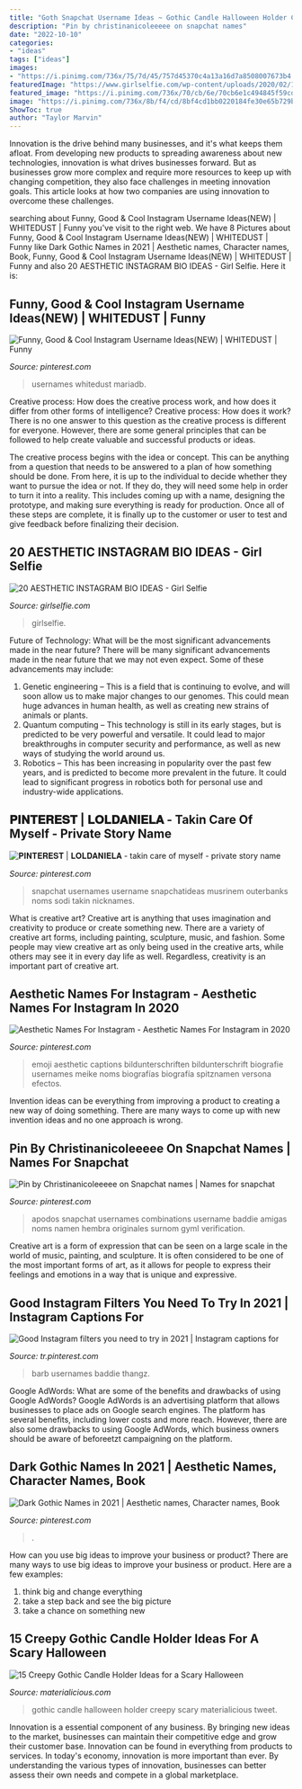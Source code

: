 ```yaml
---
title: "Goth Snapchat Username Ideas ~ Gothic Candle Halloween Holder Creepy Scary Materialicious Tweet"
description: "Pin by christinanicoleeeee on snapchat names"
date: "2022-10-10"
categories:
- "ideas"
tags: ["ideas"]
images:
- "https://i.pinimg.com/736x/75/7d/45/757d45370c4a13a16d7a8508007673b4.jpg"
featuredImage: "https://www.girlselfie.com/wp-content/uploads/2020/02/1582808464_maxresdefault.jpg"
featured_image: "https://i.pinimg.com/736x/70/cb/6e/70cb6e1c494845f59cd9daa2cb3e743d.jpg"
image: "https://i.pinimg.com/736x/8b/f4/cd/8bf4cd1bb0220184fe30e65b729b008a.jpg"
ShowToc: true
author: "Taylor Marvin"
---
```



Innovation is the drive behind many businesses, and it's what keeps them afloat. From developing new products to spreading awareness about new technologies, innovation is what drives businesses forward. But as businesses grow more complex and require more resources to keep up with changing competition, they also face challenges in meeting innovation goals. This article looks at how two companies are using innovation to overcome these challenges.

	

		
searching about Funny, Good &amp; Cool Instagram Username Ideas(NEW) | WHITEDUST | Funny you've visit to the right web. We have 8 Pictures about Funny, Good &amp; Cool Instagram Username Ideas(NEW) | WHITEDUST | Funny like Dark Gothic Names in 2021 | Aesthetic names, Character names, Book, Funny, Good &amp; Cool Instagram Username Ideas(NEW) | WHITEDUST | Funny and also 20 AESTHETIC INSTAGRAM BIO IDEAS - Girl Selfie. Here it is:
		
    
## Funny, Good &amp; Cool Instagram Username Ideas(NEW) | WHITEDUST | Funny

<img loading=lazy src="https://i.pinimg.com/736x/e5/b1/0c/e5b10c7fcaf9da0a196a43371869c6fe.jpg" onerror="this.onerror=null;this.src='https://tse4.mm.bing.net/th?id=OIP.-P-JUyLswW-zG4IIJQH_YwAAAA&amp;pid=15.1';" alt="Funny, Good &amp; Cool Instagram Username Ideas(NEW) | WHITEDUST | Funny">

_Source: pinterest.com_

>usernames whitedust mariadb. 

	

Creative process: How does the creative process work, and how does it differ from other forms of intelligence?
Creative process: How does it work?
There is no one answer to this question as the creative process is different for everyone. However, there are some general principles that can be followed to help create valuable and successful products or ideas. 

The creative process begins with the idea or concept. This can be anything from a question that needs to be answered to a plan of how something should be done. From here, it is up to the individual to decide whether they want to pursue the idea or not. If they do, they will need some help in order to turn it into a reality. This includes coming up with a name, designing the prototype, and making sure everything is ready for production. Once all of these steps are complete, it is finally up to the customer or user to test and give feedback before finalizing their decision.

    
## 20 AESTHETIC INSTAGRAM BIO IDEAS - Girl Selfie

<img loading=lazy src="https://www.girlselfie.com/wp-content/uploads/2020/02/1582808464_maxresdefault.jpg" onerror="this.onerror=null;this.src='https://tse3.mm.bing.net/th?id=OIP.DYPaeDou7L-6o8QkwYYe8QHaEK&amp;pid=15.1';" alt="20 AESTHETIC INSTAGRAM BIO IDEAS - Girl Selfie">

_Source: girlselfie.com_

>girlselfie. 

	

Future of Technology: What will be the most significant advancements made in the near future?
There will be many significant advancements made in the near future that we may not even expect. Some of these advancements may include: 
1. Genetic engineering – This is a field that is continuing to evolve, and will soon allow us to make major changes to our genomes. This could mean huge advances in human health, as well as creating new strains of animals or plants. 
2. Quantum computing – This technology is still in its early stages, but is predicted to be very powerful and versatile. It could lead to major breakthroughs in computer security and performance, as well as new ways of studying the world around us. 
3. Robotics – This has been increasing in popularity over the past few years, and is predicted to become more prevalent in the future. It could lead to significant progress in robotics both for personal use and industry-wide applications. 

    
## 𝐏𝐈𝐍𝐓𝐄𝐑𝐄𝐒𝐓 | 𝐋𝐎𝐋𝐃𝐀𝐍𝐈𝐄𝐋𝐀 - Takin Care Of Myself - Private Story Name

<img loading=lazy src="https://i.pinimg.com/736x/70/cb/6e/70cb6e1c494845f59cd9daa2cb3e743d.jpg" onerror="this.onerror=null;this.src='https://tse4.mm.bing.net/th?id=OIP.-XxotKXmKvd-atIHOCtH3QHaMx&amp;pid=15.1';" alt="𝐏𝐈𝐍𝐓𝐄𝐑𝐄𝐒𝐓 | 𝐋𝐎𝐋𝐃𝐀𝐍𝐈𝐄𝐋𝐀 - takin care of myself - private story name">

_Source: pinterest.com_

>snapchat usernames username snapchatideas musrinem outerbanks noms sodi takin nicknames. 

	

What is creative art?
Creative art is anything that uses imagination and creativity to produce or create something new. There are a variety of creative art forms, including painting, sculpture, music, and fashion. Some people may view creative art as only being used in the creative arts, while others may see it in every day life as well. Regardless, creativity is an important part of creative art.

    
## Aesthetic Names For Instagram - Aesthetic Names For Instagram In 2020

<img loading=lazy src="https://i.pinimg.com/736x/d2/90/a6/d290a62b14cae9bee34667848ad431ad.jpg" onerror="this.onerror=null;this.src='https://tse3.mm.bing.net/th?id=OIP.5G8PFL4DJEEqqfOlGgwQrwHaNK&amp;pid=15.1';" alt="Aesthetic Names For Instagram - Aesthetic Names For Instagram in 2020">

_Source: pinterest.com_

>emoji aesthetic captions bildunterschriften bildunterschrift biografie usernames meike noms biografías biografía spitznamen versona efectos. 

	

Invention ideas can be everything from improving a product to creating a new way of doing something. There are many ways to come up with new invention ideas and no one approach is wrong.

    
## Pin By Christinanicoleeeee On Snapchat Names | Names For Snapchat

<img loading=lazy src="https://i.pinimg.com/736x/75/7d/45/757d45370c4a13a16d7a8508007673b4.jpg" onerror="this.onerror=null;this.src='https://tse4.mm.bing.net/th?id=OIP.GzQpc7-bnB9qa_kYvLWjHQHaNL&amp;pid=15.1';" alt="Pin by Christinanicoleeeee on Snapchat names | Names for snapchat">

_Source: pinterest.com_

>apodos snapchat usernames combinations username baddie amigas noms namen hembra originales surnom gyml verification. 

	

Creative art is a form of expression that can be seen on a large scale in the world of music, painting, and sculpture. It is often considered to be one of the most important forms of art, as it allows for people to express their feelings and emotions in a way that is unique and expressive.

    
## Good Instagram Filters You Need To Try In 2021 | Instagram Captions For

<img loading=lazy src="https://i.pinimg.com/736x/8b/f4/cd/8bf4cd1bb0220184fe30e65b729b008a.jpg" onerror="this.onerror=null;this.src='https://tse3.mm.bing.net/th?id=OIP.eeT5LHf1yo8wcEgz_zIP_wHaIc&amp;pid=15.1';" alt="Good Instagram filters you need to try in 2021 | Instagram captions for">

_Source: tr.pinterest.com_

>barb usernames baddie thangz. 

	

Google AdWords: What are some of the benefits and drawbacks of using Google AdWords?
Google AdWords is an advertising platform that allows businesses to place ads on Google search engines. The platform has several benefits, including lower costs and more reach. However, there are also some drawbacks to using Google AdWords, which business owners should be aware of beforeetzt campaigning on the platform.

    
## Dark Gothic Names In 2021 | Aesthetic Names, Character Names, Book

<img loading=lazy src="https://i.pinimg.com/736x/31/c2/c1/31c2c14ba0f3fb995d04515513cbfd4c.jpg" onerror="this.onerror=null;this.src='https://tse2.mm.bing.net/th?id=OIP.6_3hvKKC13urVRioQ3QCXgHaJ3&amp;pid=15.1';" alt="Dark Gothic Names in 2021 | Aesthetic names, Character names, Book">

_Source: pinterest.com_

>. 

	

How can you use big ideas to improve your business or product?
There are many ways to use big ideas to improve your business or product. Here are a few examples: 
1. think big and change everything
2. take a step back and see the big picture
3. take a chance on something new 

    
## 15 Creepy Gothic Candle Holder Ideas For A Scary Halloween

<img loading=lazy src="http://static.materialicious.com/images/15-creepy-gothic-candle-holder-ideas-for-a-scary-halloween-o.jpg" onerror="this.onerror=null;this.src='https://tse2.mm.bing.net/th?id=OIP.0yINRHpTxbnU_Y91Fll0UAHaLH&amp;pid=15.1';" alt="15 Creepy Gothic Candle Holder Ideas for a Scary Halloween">

_Source: materialicious.com_

>gothic candle halloween holder creepy scary materialicious tweet. 

	

Innovation is a essential component of any business. By bringing new ideas to the market, businesses can maintain their competitive edge and grow their customer base. Innovation can be found in everything from products to services. In today's economy, innovation is more important than ever. By understanding the various types of innovation, businesses can better assess their own needs and compete in a global marketplace.

